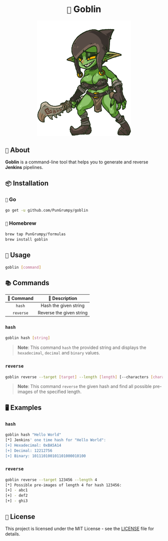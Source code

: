 <h1 align="center"><code>👺</code> Goblin</h1>

<div align="center">
    <img src="./.github/banner/goblin.gif" width="300" alt="Goblin">
</div>

## `📖` About

**Goblin** is a command-line tool that helps you to generate and reverse **Jenkins** pipelines.

## `📦` Installation

### `🐀` Go

```bash
go get -u github.com/PunGrumpy/goblin
```

### `🍺` Homebrew

```bash
brew tap PunGrumpy/formulas
brew install goblin
```

## `📝` Usage

```bash
goblin [command]
```

## `📚` Commands

| 💬 Command |      📖 Description      |
| :--------: | :----------------------: |
|   `hash`   |  Hash the given string   |
| `reverse`  | Reverse the given string |

### `hash`

```bash
goblin hash [string]
```

> **Note**: This command `hash` the provided string and displays the `hexadecimal`, `decimal` and `binary` values.

### `reverse`

```bash
goblin reverse --target [target] --length [length] [--characters [characters]]
```

> **Note**: This command `reverse` the given hash and find all possible pre-images of the specified length.

## `🖥️` Examples

### `hash`

```bash
goblin hash "Hello World"
[*] Jenkins' one time hash for "Hello World":
[+] Hexadecimal: 0xBA5A14
[+] Decimal: 12212756
[+] Binary: 101110100101101000010100
```

### `reverse`

```bash
goblin reverse --target 123456 --length 4
[*] Possible pre-images of length 4 for hash 123456:
[+] - abc1
[+] - def2
[+] - ghi3
```

## `📜` License

This project is licensed under the MIT License - see the [LICENSE](LICENSE) file for details.
